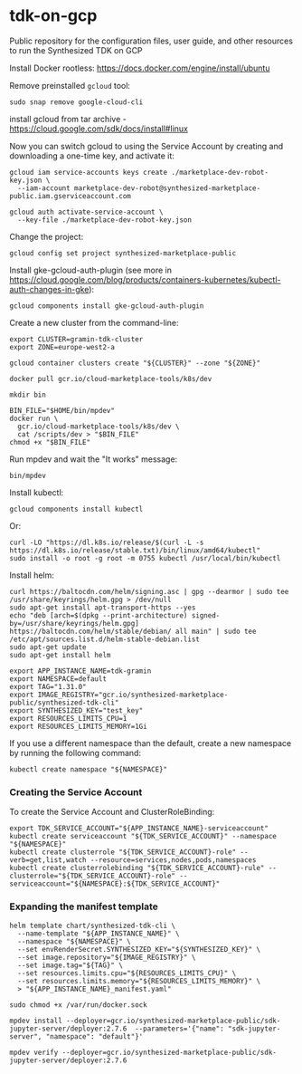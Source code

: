 # tdk-on-gcp
Public repository for the configuration files, user guide, and other resources to run the Synthesized TDK on GCP



Install Docker rootless: https://docs.docker.com/engine/install/ubuntu

Remove preinstalled `gcloud` tool:
```
sudo snap remove google-cloud-cli
```

install gcloud from tar archive - https://cloud.google.com/sdk/docs/install#linux


Now you can switch gcloud to using the Service Account by creating and downloading a one-time key, and activate it:
```
gcloud iam service-accounts keys create ./marketplace-dev-robot-key.json \
  --iam-account marketplace-dev-robot@synthesized-marketplace-public.iam.gserviceaccount.com

gcloud auth activate-service-account \
  --key-file ./marketplace-dev-robot-key.json
```

Change the project:
```
gcloud config set project synthesized-marketplace-public
```

Install gke-gcloud-auth-plugin (see more in https://cloud.google.com/blog/products/containers-kubernetes/kubectl-auth-changes-in-gke):
```
gcloud components install gke-gcloud-auth-plugin
```


Create a new cluster from the command-line:
```
export CLUSTER=gramin-tdk-cluster
export ZONE=europe-west2-a

gcloud container clusters create "${CLUSTER}" --zone "${ZONE}"
```



```
docker pull gcr.io/cloud-marketplace-tools/k8s/dev

mkdir bin

BIN_FILE="$HOME/bin/mpdev"
docker run \
  gcr.io/cloud-marketplace-tools/k8s/dev \
  cat /scripts/dev > "$BIN_FILE"
chmod +x "$BIN_FILE"
```

Run mpdev and wait the "It works" message:
```
bin/mpdev
```


Install kubectl:
```
gcloud components install kubectl
```

Or:
```
curl -LO "https://dl.k8s.io/release/$(curl -L -s https://dl.k8s.io/release/stable.txt)/bin/linux/amd64/kubectl"
sudo install -o root -g root -m 0755 kubectl /usr/local/bin/kubectl
```


Install helm:
```
curl https://baltocdn.com/helm/signing.asc | gpg --dearmor | sudo tee /usr/share/keyrings/helm.gpg > /dev/null
sudo apt-get install apt-transport-https --yes
echo "deb [arch=$(dpkg --print-architecture) signed-by=/usr/share/keyrings/helm.gpg] https://baltocdn.com/helm/stable/debian/ all main" | sudo tee /etc/apt/sources.list.d/helm-stable-debian.list
sudo apt-get update
sudo apt-get install helm
```



```
export APP_INSTANCE_NAME=tdk-gramin
export NAMESPACE=default
export TAG="1.31.0"
export IMAGE_REGISTRY="gcr.io/synthesized-marketplace-public/synthesized-tdk-cli"
export SYNTHESIZED_KEY="test_key"
export RESOURCES_LIMITS_CPU=1
export RESOURCES_LIMITS_MEMORY=1Gi
```

If you use a different namespace than the default, create a new namespace by running the following command:
```
kubectl create namespace "${NAMESPACE}"
```

### Creating the Service Account

To create the Service Account and ClusterRoleBinding:
```
export TDK_SERVICE_ACCOUNT="${APP_INSTANCE_NAME}-serviceaccount"
kubectl create serviceaccount "${TDK_SERVICE_ACCOUNT}" --namespace "${NAMESPACE}"
kubectl create clusterrole "${TDK_SERVICE_ACCOUNT}-role" --verb=get,list,watch --resource=services,nodes,pods,namespaces
kubectl create clusterrolebinding "${TDK_SERVICE_ACCOUNT}-rule" --clusterrole="${TDK_SERVICE_ACCOUNT}-role" --serviceaccount="${NAMESPACE}:${TDK_SERVICE_ACCOUNT}"
```



### Expanding the manifest template

```
helm template chart/synthesized-tdk-cli \
  --name-template "${APP_INSTANCE_NAME}" \
  --namespace "${NAMESPACE}" \
  --set envRenderSecret.SYNTHESIZED_KEY="${SYNTHESIZED_KEY}" \
  --set image.repository="${IMAGE_REGISTRY}" \
  --set image.tag="${TAG}" \
  --set resources.limits.cpu="${RESOURCES_LIMITS_CPU}" \
  --set resources.limits.memory="${RESOURCES_LIMITS_MEMORY}" \
  > "${APP_INSTANCE_NAME}_manifest.yaml"
```


```
sudo chmod +x /var/run/docker.sock
```

```
mpdev install --deployer=gcr.io/synthesized-marketplace-public/sdk-jupyter-server/deployer:2.7.6  --parameters='{"name": "sdk-jupyter-server", "namespace": "default"}'

mpdev verify --deployer=gcr.io/synthesized-marketplace-public/sdk-jupyter-server/deployer:2.7.6
```
